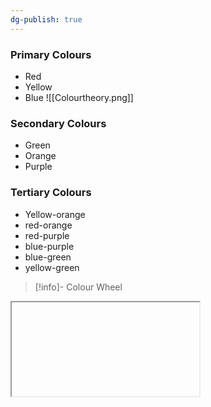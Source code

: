 ```yaml
---
dg-publish: true
---
```



### Primary Colours
- Red
- Yellow
- Blue
![[Colourtheory.png]]
### Secondary Colours
- Green
- Orange
- Purple
### Tertiary Colours
- Yellow-orange
- red-orange
- red-purple
- blue-purple
- blue-green
- yellow-green
>[!info]- Colour Wheel
<iframe 
>src="https://www.canva.com/colors/color-wheel/"
>width="512"
>height="512"
></iframe>




